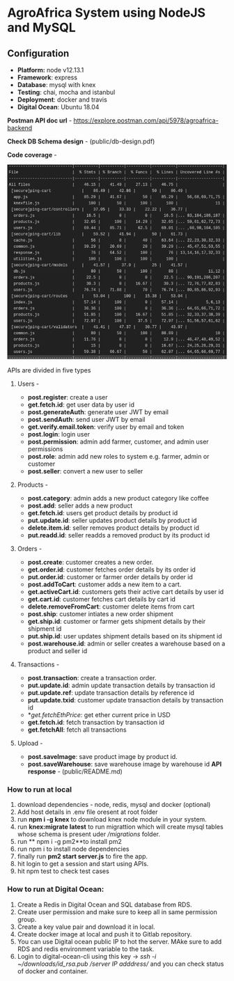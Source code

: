 # AgroAfrica System using NodeJS and MySQL

## Configuration

- **Platform:** node v12.13.1
- **Framework**: express
- **Database**: mysql with knex
- **Testing**: chai, mocha and istanbul
- **Deployment**: docker and travis
- **Digital Ocean**: Ubuntu 18.04

**Postman API doc url** - <https://explore.postman.com/api/5978/agroafrica-backend>


**Check DB Schema design** - (public/db-design.pdf)

**Code coverage** -

![alt text](/public/test-coverage.png)

APIs are divided in five types

1. Users -
    * **post.register**: create a user
    * **get.fetch.id**: get user data by user id
    * **post.generateAuth**: generate  user JWT by email
    * **post.sendAuth**: send user JWT by email
    * **get.verify.email.token**: verify user by email and token
    * **post.login**: login user
    * **post.permission**: admin add  farmer, customer, and admin user permissions
    * **post.role**: admin  add new roles to system e.g. farmer, admin or customer
    * **post.seller**: convert a new user to seller

2. Products -
    * **post.category**: admin adds  a new product category like coffee
    * **post.add**: seller  adds a new product
    * **get.fetch.id**:  users get product details by product id
    * **put.update.id**: seller updates product details by product id
    * **delete.item.id**: seller removes product details by product id
    * **put.readd.id**: seller readds a removed product by its product id

3. Orders -
    * **post.create**: customer creates a new order.
    * **get.order.id**: customer fetches order details by its order id
    * **put.order.id**: customer or farmer order details by order id
    * **post.addToCart**: customer adds a new item to a cart.
    * **get.activeCart.id**: customers gets their active cart details by user id
    * **get.cart.id**: customer fetches  cart details by cart id
    * **delete.removeFromCart**: customer delete items from cart
    * **post.ship**: customer intiates a new order shipment
    * **get.ship.id**: customer or farmer gets  shipment details by their shipment id
    * **put.ship.id**: user updates shipment details based on its shipment id
    * **post.warehouse.id**: admin or seller creates a warehouse based on a product and seller id
4. Transactions -
    * **post.transaction**: create a transaction order.
    * **put.update.id**: admin update transaction details by transaction id
    * **put.update.ref**: update transaction details by reference id
    * **put.update.txid**: customer update transaction details by transaction id
    * **get.fetchEthPrice*: get ether current price in USD
    * **get.fetch.id**: fetch transaction by transaction id
    * **get.fetchAll**: fetch all transactions

5. Upload -
    * **post.saveImage**: save product image by product id.
    * **post.saveWarehouse**: save warehouse image by warehouse id
**API response** - (public/README.md)

### How to run at local

1. download dependencies - node, redis, mysql and docker (optional)
2. Add host details in .env file oresent at root folder
3. run **npm i -g knex** to download knex node module in your system.
4. run **knex:migrate latest** to run migrattion which will create mysql tables whose schema is present uder */migrations* folder.
5. run ** npm i -g   pm2**to install pm2  
5. run npm i to install node dependencies
6. finally run **pm2 start server.js** to fire the app.
7. hit login to get a session and start using APIs.
8. hit npm test to check test cases

### How to run at Digital Ocean:

1. Create a Redis in Digital Ocean  and SQL database from RDS.
2. Create user permission and make sure to keep all in same permission group.
3. Create a key value pair and download it in local.
4. Create docker image at local and push it to Gitlab repository.
5. You can use Digital ocean public IP to hot the server. MAke sure to add RDS and redis environment variable to the task.
6. Login to digital-ocean-cli using this key -> *ssh -i ~/downloads/id_rsa.pub /server IP adddress/* and you can check status of docker and container.
